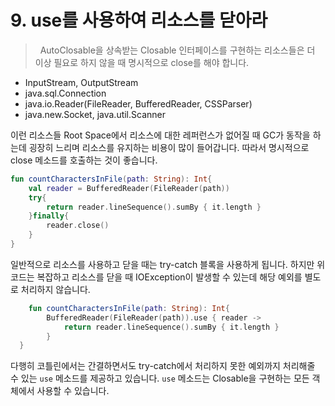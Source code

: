 # 9. use를 사용하여 리소스를 닫아라
> &nbsp; AutoClosable을 상속받는 Closable 인터페이스를 구현하는 리소스들은 더 이상 필요로 하지 않을 때 명시적으로 close를 해야 합니다. 
- InputStream, OutputStream
- java.sql.Connection
- java.io.Reader(FileReader, BufferedReader, CSSParser)
- java.new.Socket, java.util.Scanner

이런 리소스들 Root Space에서 리소스에 대한 레퍼런스가 없어질 때 GC가 동작을 하는데 굉장히 느리며 리소스를 유지하는 비용이 많이 들어갑니다. 따라서 명시적으로 close 메소드를 호출하는 것이 좋습니다.

```kotlin
fun countCharactersInFile(path: String): Int{
	val reader = BufferedReader(FileReader(path))
	try{
  		return reader.lineSequence().sumBy { it.length }
	}finally{
  		reader.close()
  	}
}
```
일반적으로 리소스를 사용하고 닫을 때는 try-catch 블록을 사용하게 됩니다. 하지만 위 코드는 복잡하고 리소스를 닫을 때 IOException이 발생할 수 있는데 해당 예외를 별도로 처리하지 않습니다. 
<br>

```kotlin
	fun countCharactersInFile(path: String): Int{
  		BufferedReader(FileReader(path)).use { reader ->
			return reader.lineSequence().sumBy { it.length }
  		}
  }
```
다행히 코틀린에서는 간결하면서도 try-catch에서 처리하지 못한 예외까지 처리해줄 수 있는 ``use`` 메소드를 제공하고 있습니다. ``use`` 메소드는 Closable을 구현하는 모든 객체에서 사용할 수 있습니다.

